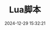---
bookCollapseSection: true
weight: 212
title: Lua脚本
date: 2024-12-29 15:32:21
image: /covers/02-redisdoc.jpg
---
